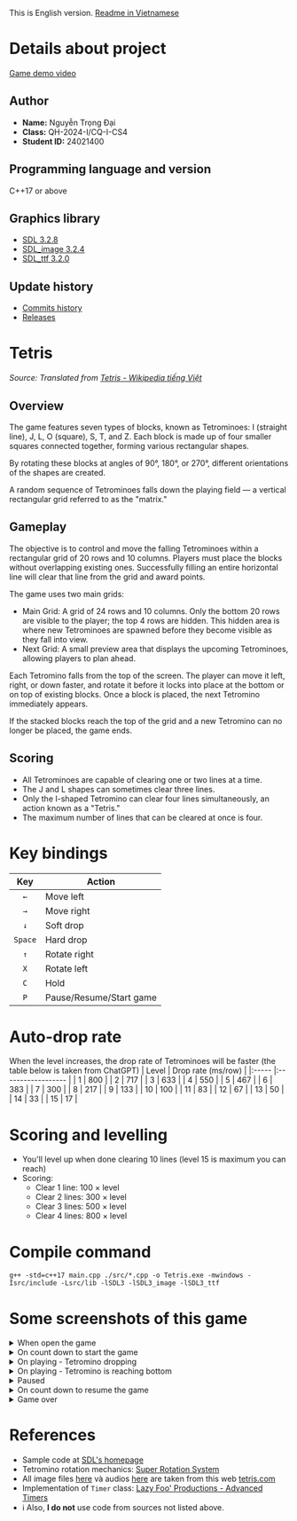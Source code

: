 This is English version. [Readme in Vietnamese](/README.md)

# Details about project
[Game demo video](https://youtu.be/FZnFTIYFcQo)
## Author
- **Name:** Nguyễn Trọng Đại
- **Class:** QH-2024-I/CQ-I-CS4
- **Student ID:** 24021400

## Programming language and version
C++17 or above

## Graphics library
  - [SDL 3.2.8](https://github.com/libsdl-org/SDL/releases/tag/release-3.2.8)
  - [SDL_image 3.2.4](https://github.com/libsdl-org/SDL_image/releases/tag/release-3.2.4)
  - [SDL_ttf 3.2.0](https://github.com/libsdl-org/SDL_ttf/releases/tag/release-3.2.0)

## Update history
  - [Commits history](https://github.com/brownfox2k6/INT2215-project-Tetris/commits/main/)
  - [Releases](https://github.com/brownfox2k6/INT2215-project-Tetris/releases)
 
# Tetris
_Source: Translated from [Tetris - Wikipedia tiếng Việt](https://vi.wikipedia.org/wiki/Tetris)_
## Overview
The game features seven types of blocks, known as Tetrominoes: I (straight line), J, L, O (square), S, T, and Z. Each block is made up of four smaller squares connected together, forming various rectangular shapes.

By rotating these blocks at angles of 90°, 180°, or 270°, different orientations of the shapes are created.

A random sequence of Tetrominoes falls down the playing field — a vertical rectangular grid referred to as the "matrix."

## Gameplay
The objective is to control and move the falling Tetrominoes within a rectangular grid of 20 rows and 10 columns. Players must place the blocks without overlapping existing ones. Successfully filling an entire horizontal line will clear that line from the grid and award points.

The game uses two main grids:
- Main Grid: A grid of 24 rows and 10 columns. Only the bottom 20 rows are visible to the player; the top 4 rows are hidden. This hidden area is where new Tetrominoes are spawned before they become visible as they fall into view.
- Next Grid: A small preview area that displays the upcoming Tetrominoes, allowing players to plan ahead.

Each Tetromino falls from the top of the screen. The player can move it left, right, or down faster, and rotate it before it locks into place at the bottom or on top of existing blocks. Once a block is placed, the next Tetromino immediately appears.

If the stacked blocks reach the top of the grid and a new Tetromino can no longer be placed, the game ends.

## Scoring
- All Tetrominoes are capable of clearing one or two lines at a time.
- The J and L shapes can sometimes clear three lines.
- Only the I-shaped Tetromino can clear four lines simultaneously, an action known as a "Tetris."
- The maximum number of lines that can be cleared at once is four.

# Key bindings
|   Key   | Action                  |
|:-------:| ----------------------- |
|   `←`   | Move left               |
|   `→`   | Move right              |
|   `↓`   | Soft drop               |
| `Space` | Hard drop               |
|   `↑`   | Rotate right            |
|   `X`   | Rotate left             |
|   `C`   | Hold                    |
|   `P`   | Pause/Resume/Start game |

# Auto-drop rate
When the level increases, the drop rate of Tetrominoes will be faster (the table below is taken from ChatGPT)
| Level | Drop rate (ms/row) |
|:----- |:------------------ |
| 1     | 800                |
| 2     | 717                |
| 3     | 633                |
| 4     | 550                |
| 5     | 467                |
| 6     | 383                |
| 7     | 300                |
| 8     | 217                |
| 9     | 133                |
| 10    | 100                |
| 11    | 83                 |
| 12    | 67                 |
| 13    | 50                 |
| 14    | 33                 |
| 15    | 17                 |

# Scoring and levelling
- You'll level up when done clearing 10 lines (level 15 is maximum you can reach)
- Scoring:
  - Clear 1 line: 100 × level
  - Clear 2 lines: 300 × level
  - Clear 3 lines: 500 × level
  - Clear 4 lines: 800 × level

# Compile command
```
g++ -std=c++17 main.cpp ./src/*.cpp -o Tetris.exe -mwindows -Isrc/include -Lsrc/lib -lSDL3 -lSDL3_image -lSDL3_ttf
```

# Some screenshots of this game

<details><summary>When open the game</summary>
  
  ![image](https://github.com/user-attachments/assets/8e010ca0-8a9f-4985-aa24-8e55be7b4c7d)
</details>

<details><summary>On count down to start the game</summary>
  
  ![image](https://github.com/user-attachments/assets/0cad485a-1a9e-439e-9096-b07725e9f47d)
</details>

<details><summary>On playing - Tetromino dropping</summary>
  
  ![image](https://github.com/user-attachments/assets/38d74b86-d78f-40e2-b195-5b003a797444)
</details>

<details><summary>On playing - Tetromino is reaching bottom</summary>
  
  ![image](https://github.com/user-attachments/assets/36343149-505c-41e8-ac2a-413db2816514)
</details>

<details><summary>Paused</summary>
  
  ![image](https://github.com/user-attachments/assets/ae4ce8af-6a87-45d6-80b8-1e570336f592)
</details>

<details><summary>On count down to resume the game</summary>
  
  ![image](https://github.com/user-attachments/assets/d19a5a33-1e40-45ef-97cd-a7f92927e5ae)
</details>

<details><summary>Game over</summary>
  
  ![image](https://github.com/user-attachments/assets/0f0bc50b-68cf-45dd-a785-f7a40c67b9ff)
</details>

# References
- Sample code at [SDL's homepage](https://examples.libsdl.org/SDL3/)
- Tetromino rotation mechanics: [Super Rotation System](https://tetris.wiki/Super_Rotation_System)
- All image files [here](src/images) và audios [here](src/audios) are taken from this web [tetris.com](https://tetris.com/play-tetris/)
- Implementation of `Timer` class: [Lazy Foo' Productions - Advanced Timers](https://lazyfoo.net/tutorials/SDL/23_advanced_timers/index.php)
- ℹ️ Also, **I do not** use code from sources not listed above.
